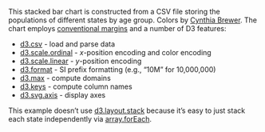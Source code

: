 This stacked bar chart is constructed from a CSV file storing the populations of different states by age group. Colors by [Cynthia Brewer](http://colorbrewer2.org/). The chart employs [conventional margins](http://bl.ocks.org/3019563) and a number of D3 features:

* [d3.csv](https://github.com/mbostock/d3/wiki/CSV) - load and parse data
* [d3.scale.ordinal](https://github.com/mbostock/d3/wiki/Ordinal-Scales) - *x*-position encoding and color encoding
* [d3.scale.linear](https://github.com/mbostock/d3/wiki/Quantitative-Scales) - *y*-position encoding
* [d3.format](https://github.com/mbostock/d3/wiki/Formatting#wiki-d3_format) - SI prefix formatting (e.g., “10M” for 10,000,000)
* [d3.max](https://github.com/mbostock/d3/wiki/Arrays#wiki-d3_max) - compute domains
* [d3.keys](https://github.com/mbostock/d3/wiki/Arrays#wiki-d3_keys) - compute column names
* [d3.svg.axis](https://github.com/mbostock/d3/wiki/SVG-Axes) - display axes

This example doesn’t use [d3.layout.stack](https://github.com/mbostock/d3/wiki/Stack-Layout) because it’s easy to just stack each state independently via [array.forEach](https://developer.mozilla.org/en-US/docs/JavaScript/Reference/Global_Objects/Array/forEach).